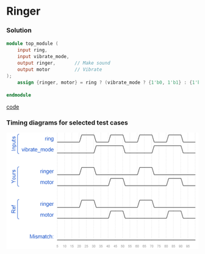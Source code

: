 # Ringer
### Solution
```Verilog
module top_module (
    input ring,
    input vibrate_mode,
    output ringer,       // Make sound
    output motor         // Vibrate
);
    assign {ringer, motor} = ring ? (vibrate_mode ? {1'b0, 1'b1} : {1'b1, 1'b0}) : {1'b0, 1'b0};

endmodule
```
[code](./56.v)

### Timing diagrams for selected test cases
![result](./result.png)